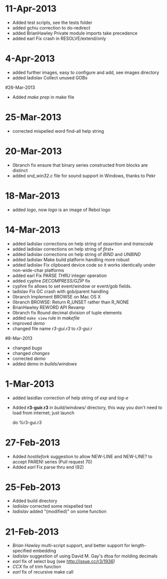 # 11-Apr-2013

* Added test scripts, see the tests folder
* added gchiu correction to do-redirect 
* added BrianHawley Private module imports take precedence
* added earl Fix crash in RESOLVE/extend/only

# 4-Apr-2013

* added further images, easy to configure and add, see images directory
* added ladislav Collect unused GOBs


#26-Mar-2013

* Added *make prep* in make file

# 25-Mar-2013

* corrected mispelled word find-all help string


# 20-Mar-2013

* 0branch fix ensure that binary series constructed from blocks are distinct
* added *snd_win32.c* file for sound support in Windows, thanks to Pekr

# 18-Mar-2013

* added *logo*, now *logo* is an image of Rebol logo


# 14-Mar-2013

* added ladislav corrections on help string of *assertion* and *transcode*
* added ladislav corrections on help string of *first+*
* added ladislav corrections on help string of *BIND* and *UNBIND*
* added ladislav Make build platform handling more robust
* added ladislav Fix clipboard device code so it works identically under non-wide-char platforms
* added earl Fix PARSE *THRU* integer operation
* added cyphre *DECOMPRESS/GZIP* fix
* cyphre fix allows to set event/window or event/gob fields. 
* ladislav Fix GC crash with gob/parent handling
* 0branch  Implement BROWSE on Mac OS X
* 0branch  BROWSE: Return R_UNSET rather than R_NONE
* BrianHawley REWORD API Revamp
* 0branch fix Round decimal division of tuple elements
* added `make view` rule in *makefile*
* improved *demo*
* changed file name *r3-gui.r3*  to *r3-gui.r*

#8-Mar-2013

* changed *bugs*
* changed *changes*
* corrected *demo*
* added demo in *builds/windows*

# 1-Mar-2013

* added lasidlav correction of help string of *exp* and *log-e*
* Added **r3-guir.r3** in *build/windows/* directory, 
this way you don't need to load from internet; just launch

    do %r3-gui.r3



# 27-Feb-2013

* Added *hostilefork* suggestion to allow NEW-LINE and NEW-LINE? to accept PAREN! series (Pull request 70)
* Added *earl* Fix parse thru end (92)

# 25-Feb-2013

* Added build directory
* *ladislav* corrected some mispelled text
* *ladislav* added "(modified)" on some function


# 21-Feb-2013

*  *Brian Hawley* multi-script support, and better support for length-specified embedding
* *ladislav* suggestion of using David M. Gay's dtoa for molding decimals
* *earl* fix of select bug (see http://issue.cc/r3/1936)
* *CCX* fix of trim function
* *earl* fix of recursive make call
